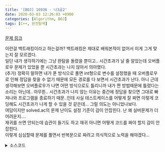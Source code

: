 ```yaml
---
title: '[BOJ] 16936 - 나3곱2'
date: 2020-03-03 12:26:03 +0900
categories: [Algorithm, BOJ]
tags: [C++, 완전탐색]
---
```


[문제 링크](https://www.acmicpc.net/problem/16936)

이런걸 백트래킹이라고 하는걸까? 백트래킹은 제대로 배워본적이 없어서 이게 그게 맞는지 잘 모르겠다.<br>
일단 내가 생각하기에는 그냥 완탐을 돌렸을 뿐이고.. 시간초과가 날 줄 알았는데 오버플로우 문제가 있었을 뿐 시간초과는 나지 않아서 의아했다.<br>
(추가) 정확히 말하면 내가 푼 방식으로 풀면 int형으로 변수를 설정했을 때 오버플로우로 인해 정답을 찾을 수 없기 때문에 모든 경로를 다 보면서 시간초과가 난다. 아니 근데 생각해보면 오버플로우가 나면 어떤 방식으로도 틀리니까 내가 짠 방법때문에 틀렸다는 소리는 아닌데.. 아무튼.. 시간초과가 나지 않는 이유는 중간에 정답을 찾으면 그대로 빠져나와 프로그램을 종료하기 때문..인데 사실 테스트케이스를 어떻게 잘 짜면 이렇게 코딩해도 시간초과가 나게 할 수 있을 것 같은데... 그럴 의도는 아니었나보다.<br>
여담이지만 solved.ac의 문제 난이도 설정 기준이 감이 안잡힌다. 난 왜 실버문제가 더 어려운지....<br>
재귀를 쓰면 안되는데 습관이 들기도 하고 재귀 아니면 어떻게 코드를 짜야 할지 감이 안잡힌다.<br>
이렇게 심심할때 문제를 풀면서 반복문으로 짜려고 의식적으로 노력을 해야겠다...

<details>
  <summary> 소스코드 </summary>
    <div markdown="1">

```c++
#include <iostream>
#include <vector>
using namespace std;
typedef long long ll;

ll arr[105], n;
bool visited[105];
vector<ll> v;

bool go(void) {
	if (v.size() == n) {
		for (ll i : v) {
			printf("%lld ", i);
		}
		return true;
	}
	for (int i = 0; i < n; i++) {
		if (!visited[i] && (v.back() == arr[i] * 3 || v.back() * 2 == arr[i])) {
			visited[i] = true;
			v.push_back(arr[i]);
			if (go()) {
				return true;
			}
			visited[i] = false;
			v.erase(--v.end());
		}
	}
	return false;
}

int main(void) {
	scanf("%lld", &n);
	for (int i = 0; i < n; i++)
		scanf("%lld", arr + i);
	for (int i = 0; i < n; i++) {
		visited[i] = true;
		v.push_back(arr[i]);
		if (go()) break;
		v.clear();
		visited[i] = false;
	}
	return 0;
}
```

</div>
</details>